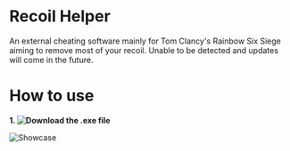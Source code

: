 # Recoil Helper
An external cheating software mainly for Tom Clancy's Rainbow Six Siege aiming to remove most of your recoil. Unable to be detected and updates will come in the future.

# How to use
**1. ![Download the .exe file](https://youtube.com)**


![Showcase](https://i.imgur.com/3tx9ZM0.png)
